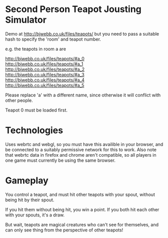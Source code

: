 # Second Person Teapot Jousting Simulator

Demo at http://bjwebb.co.uk/files/teapots/ but you need to pass a suitable hash to specify the 'room' and teapot number.

e.g. the teapots in room a are

http://bjwebb.co.uk/files/teapots/#a_0
http://bjwebb.co.uk/files/teapots/#a_1
http://bjwebb.co.uk/files/teapots/#a_2
http://bjwebb.co.uk/files/teapots/#a_3
http://bjwebb.co.uk/files/teapots/#a_4
http://bjwebb.co.uk/files/teapots/#a_5

Please replace 'a' with a different name, since otherwise it will conflict with other people.

Teapot 0 must be loaded first.

# Technologies

Uses webrtc and webgl, so you must have this availible in your browser, and be connected to a suitably permissive network for this to work. Also note that webrtc data in firefox and chrome aren't compatible, so all players in one game must currently be using the same browser.

# Gameplay

You control a teapot, and must hit other teapots with your spout, without being hit by their spout.

If you hit them without being hit, you win a point. If you both hit each other with your spouts, it's a draw.

But wait, teapots are magical creatures who can't see for themselves, and can only see thing from the perspective of other teapots!
